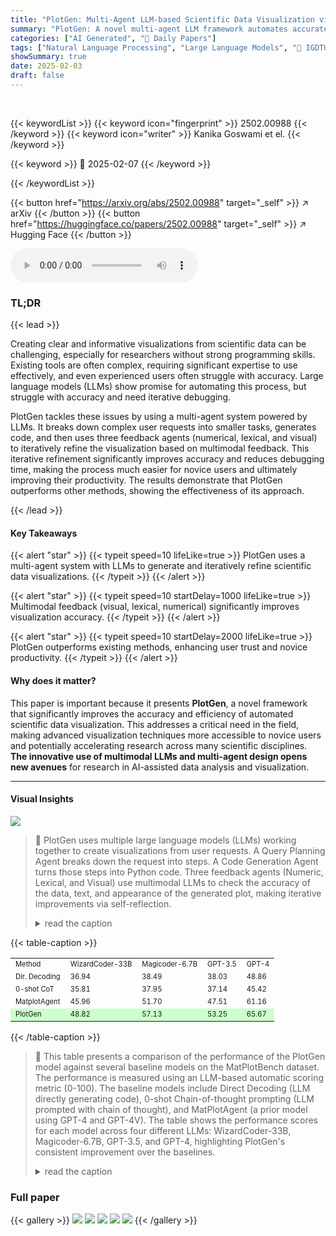```yaml
---
title: "PlotGen: Multi-Agent LLM-based Scientific Data Visualization via Multimodal Feedback"
summary: "PlotGen: A novel multi-agent LLM framework automates accurate scientific data visualization via multimodal feedback, boosting novice productivity and improving visualization accuracy."
categories: ["AI Generated", "🤗 Daily Papers"]
tags: ["Natural Language Processing", "Large Language Models", "🏢 IGDTUW, Delhi",]
showSummary: true
date: 2025-02-03
draft: false
---
```


<br>

{{< keywordList >}}
{{< keyword icon="fingerprint" >}} 2502.00988 {{< /keyword >}}
{{< keyword icon="writer" >}} Kanika Goswami et el. {{< /keyword >}}
 
{{< keyword >}} 🤗 2025-02-07 {{< /keyword >}}
 
{{< /keywordList >}}

{{< button href="https://arxiv.org/abs/2502.00988" target="_self" >}}
↗ arXiv
{{< /button >}}
{{< button href="https://huggingface.co/papers/2502.00988" target="_self" >}}
↗ Hugging Face
{{< /button >}}



<audio controls>
    <source src="https://ai-paper-reviewer.com/2502.00988/podcast.wav" type="audio/wav">
    Your browser does not support the audio element.
</audio>


### TL;DR


{{< lead >}}

Creating clear and informative visualizations from scientific data can be challenging, especially for researchers without strong programming skills.  Existing tools are often complex, requiring significant expertise to use effectively, and even experienced users often struggle with accuracy. Large language models (LLMs) show promise for automating this process, but struggle with accuracy and need iterative debugging. 



PlotGen tackles these issues by using a multi-agent system powered by LLMs.  It breaks down complex user requests into smaller tasks, generates code, and then uses three feedback agents (numerical, lexical, and visual) to iteratively refine the visualization based on multimodal feedback.  This iterative refinement significantly improves accuracy and reduces debugging time, making the process much easier for novice users and ultimately improving their productivity. The results demonstrate that PlotGen outperforms other methods, showing the effectiveness of its approach.

{{< /lead >}}


#### Key Takeaways

{{< alert "star" >}}
{{< typeit speed=10 lifeLike=true >}} PlotGen uses a multi-agent system with LLMs to generate and iteratively refine scientific data visualizations. {{< /typeit >}}
{{< /alert >}}

{{< alert "star" >}}
{{< typeit speed=10 startDelay=1000 lifeLike=true >}} Multimodal feedback (visual, lexical, numerical) significantly improves visualization accuracy. {{< /typeit >}}
{{< /alert >}}

{{< alert "star" >}}
{{< typeit speed=10 startDelay=2000 lifeLike=true >}} PlotGen outperforms existing methods, enhancing user trust and novice productivity. {{< /typeit >}}
{{< /alert >}}

#### Why does it matter?
This paper is important because it presents **PlotGen**, a novel framework that significantly improves the accuracy and efficiency of automated scientific data visualization.  This addresses a critical need in the field, making advanced visualization techniques more accessible to novice users and potentially accelerating research across many scientific disciplines.  **The innovative use of multimodal LLMs and multi-agent design opens new avenues** for research in AI-assisted data analysis and visualization.

------
#### Visual Insights



![](https://arxiv.org/html/2502.00988/extracted/6172064/figures/user_study.jpeg)

> 🔼 PlotGen uses multiple large language models (LLMs) working together to create visualizations from user requests.  A Query Planning Agent breaks down the request into steps. A Code Generation Agent turns those steps into Python code. Three feedback agents (Numeric, Lexical, and Visual) use multimodal LLMs to check the accuracy of the data, text, and appearance of the generated plot, making iterative improvements via self-reflection.
> <details>
> <summary>read the caption</summary>
> Figure 1. PlotGen generates accurate scientific data visualizations based on user specifications by orchestrating multimodal LLMs: (1) Query Planning Agent that breaks down complex user requests into executable steps; (2) Code Generation Agent that converts pseudocode into executable Python code; and three code retrieval feedback agents—(3) Numeric Feedback Agent, (4) Lexical Feedback Agent, and (5) Visual Feedback Agent—that leverage multimodal LLMs to iteratively refine the data accuracy, textual labels, and visual aesthetics of generated plots via self-reflection.
> </details>





{{< table-caption >}}
<table class="ltx_tabular ltx_centering ltx_align_middle" id="S4.T1.2">
<tr class="ltx_tr" id="S4.T1.2.1">
<td class="ltx_td ltx_align_left ltx_border_r ltx_border_tt" id="S4.T1.2.1.1"><span class="ltx_text ltx_font_bold" id="S4.T1.2.1.1.1" style="font-size:70%;">Method</span></td>
<td class="ltx_td ltx_align_center ltx_border_r ltx_border_tt" id="S4.T1.2.1.2"><span class="ltx_text ltx_font_bold" id="S4.T1.2.1.2.1" style="font-size:70%;">WizardCoder-33B</span></td>
<td class="ltx_td ltx_align_center ltx_border_r ltx_border_tt" id="S4.T1.2.1.3"><span class="ltx_text ltx_font_bold" id="S4.T1.2.1.3.1" style="font-size:70%;">Magicoder-6.7B</span></td>
<td class="ltx_td ltx_align_center ltx_border_r ltx_border_tt" id="S4.T1.2.1.4"><span class="ltx_text ltx_font_bold" id="S4.T1.2.1.4.1" style="font-size:70%;">GPT-3.5</span></td>
<td class="ltx_td ltx_align_center ltx_border_tt" id="S4.T1.2.1.5"><span class="ltx_text ltx_font_bold" id="S4.T1.2.1.5.1" style="font-size:70%;">GPT-4</span></td>
</tr>
<tr class="ltx_tr" id="S4.T1.2.2">
<td class="ltx_td ltx_align_left ltx_border_r ltx_border_t" id="S4.T1.2.2.1"><span class="ltx_text" id="S4.T1.2.2.1.1" style="font-size:70%;">Dir. Decoding</span></td>
<td class="ltx_td ltx_align_center ltx_border_r ltx_border_t" id="S4.T1.2.2.2"><span class="ltx_text" id="S4.T1.2.2.2.1" style="font-size:70%;">36.94</span></td>
<td class="ltx_td ltx_align_center ltx_border_r ltx_border_t" id="S4.T1.2.2.3"><span class="ltx_text" id="S4.T1.2.2.3.1" style="font-size:70%;">38.49</span></td>
<td class="ltx_td ltx_align_center ltx_border_r ltx_border_t" id="S4.T1.2.2.4"><span class="ltx_text" id="S4.T1.2.2.4.1" style="font-size:70%;">38.03</span></td>
<td class="ltx_td ltx_align_center ltx_border_t" id="S4.T1.2.2.5"><span class="ltx_text" id="S4.T1.2.2.5.1" style="font-size:70%;">48.86</span></td>
</tr>
<tr class="ltx_tr" id="S4.T1.2.3">
<td class="ltx_td ltx_align_left ltx_border_r" id="S4.T1.2.3.1"><span class="ltx_text" id="S4.T1.2.3.1.1" style="font-size:70%;">0-shot CoT</span></td>
<td class="ltx_td ltx_align_center ltx_border_r" id="S4.T1.2.3.2"><span class="ltx_text" id="S4.T1.2.3.2.1" style="font-size:70%;">35.81</span></td>
<td class="ltx_td ltx_align_center ltx_border_r" id="S4.T1.2.3.3"><span class="ltx_text" id="S4.T1.2.3.3.1" style="font-size:70%;">37.95</span></td>
<td class="ltx_td ltx_align_center ltx_border_r" id="S4.T1.2.3.4"><span class="ltx_text" id="S4.T1.2.3.4.1" style="font-size:70%;">37.14</span></td>
<td class="ltx_td ltx_align_center" id="S4.T1.2.3.5"><span class="ltx_text" id="S4.T1.2.3.5.1" style="font-size:70%;">45.42</span></td>
</tr>
<tr class="ltx_tr" id="S4.T1.2.4">
<td class="ltx_td ltx_align_left ltx_border_r" id="S4.T1.2.4.1"><span class="ltx_text" id="S4.T1.2.4.1.1" style="font-size:70%;">MatplotAgent</span></td>
<td class="ltx_td ltx_align_center ltx_border_r" id="S4.T1.2.4.2"><span class="ltx_text" id="S4.T1.2.4.2.1" style="font-size:70%;">45.96</span></td>
<td class="ltx_td ltx_align_center ltx_border_r" id="S4.T1.2.4.3"><span class="ltx_text" id="S4.T1.2.4.3.1" style="font-size:70%;">51.70</span></td>
<td class="ltx_td ltx_align_center ltx_border_r" id="S4.T1.2.4.4"><span class="ltx_text" id="S4.T1.2.4.4.1" style="font-size:70%;">47.51</span></td>
<td class="ltx_td ltx_align_center" id="S4.T1.2.4.5"><span class="ltx_text" id="S4.T1.2.4.5.1" style="font-size:70%;">61.16</span></td>
</tr>
<tr class="ltx_tr" id="S4.T1.2.5" style="background-color:#CCFFCC;">
<td class="ltx_td ltx_align_left ltx_border_bb ltx_border_r ltx_border_t" id="S4.T1.2.5.1"><span class="ltx_text ltx_font_typewriter" id="S4.T1.2.5.1.1" style="font-size:70%;background-color:#CCFFCC;">PlotGen</span></td>
<td class="ltx_td ltx_align_center ltx_border_bb ltx_border_r ltx_border_t" id="S4.T1.2.5.2"><span class="ltx_text ltx_font_bold" id="S4.T1.2.5.2.1" style="font-size:70%;background-color:#CCFFCC;">48.82</span></td>
<td class="ltx_td ltx_align_center ltx_border_bb ltx_border_r ltx_border_t" id="S4.T1.2.5.3"><span class="ltx_text ltx_font_bold" id="S4.T1.2.5.3.1" style="font-size:70%;background-color:#CCFFCC;">57.13</span></td>
<td class="ltx_td ltx_align_center ltx_border_bb ltx_border_r ltx_border_t" id="S4.T1.2.5.4"><span class="ltx_text ltx_font_bold" id="S4.T1.2.5.4.1" style="font-size:70%;background-color:#CCFFCC;">53.25</span></td>
<td class="ltx_td ltx_align_center ltx_border_bb ltx_border_t" id="S4.T1.2.5.5"><span class="ltx_text ltx_font_bold" id="S4.T1.2.5.5.1" style="font-size:70%;background-color:#CCFFCC;">65.67</span></td>
</tr>
</table>{{< /table-caption >}}

> 🔼 This table presents a comparison of the performance of the PlotGen model against several baseline models on the MatPlotBench dataset.  The performance is measured using an LLM-based automatic scoring metric (0-100).  The baseline models include Direct Decoding (LLM directly generating code), 0-shot Chain-of-thought prompting (LLM prompted with chain of thought), and MatPlotAgent (a prior model using GPT-4 and GPT-4V).  The table shows the performance scores for each model across four different LLMs: WizardCoder-33B, Magicoder-6.7B, GPT-3.5, and GPT-4, highlighting PlotGen's consistent improvement over the baselines.
> <details>
> <summary>read the caption</summary>
> Table 1.  Performance of PlotGen compared with baselines on MatPlotBench.
> </details>





### Full paper

{{< gallery >}}
<img src="https://ai-paper-reviewer.com/2502.00988/1.png" class="grid-w50 md:grid-w33 xl:grid-w25" />
<img src="https://ai-paper-reviewer.com/2502.00988/2.png" class="grid-w50 md:grid-w33 xl:grid-w25" />
<img src="https://ai-paper-reviewer.com/2502.00988/3.png" class="grid-w50 md:grid-w33 xl:grid-w25" />
<img src="https://ai-paper-reviewer.com/2502.00988/4.png" class="grid-w50 md:grid-w33 xl:grid-w25" />
<img src="https://ai-paper-reviewer.com/2502.00988/5.png" class="grid-w50 md:grid-w33 xl:grid-w25" />
{{< /gallery >}}